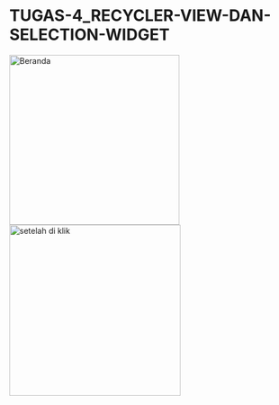 # TUGAS-4_RECYCLER-VIEW-DAN-SELECTION-WIDGET
<img width="302" alt="Beranda" src="https://user-images.githubusercontent.com/74774957/136145420-9c107999-ead6-42fb-806c-aaef9b70f86b.PNG">
<img width="304" alt="setelah di klik" src="https://user-images.githubusercontent.com/74774957/136145425-6c88c270-49b9-47ce-8cef-1743be6251b3.PNG">
